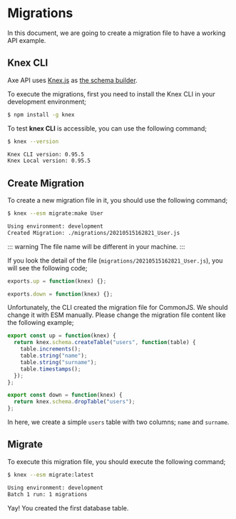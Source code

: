 # Migrations

In this document, we are going to create a migration file to have a working API example.

## Knex CLI

Axe API uses [Knex.js](http://knexjs.org/) as [the schema builder](http://knexjs.org/#Schema).

To execute the migrations, first you need to install the Knex CLI in your development environment;

```bash
$ npm install -g knex
```

To test **knex CLI** is accessible, you can use the following command;

```bash
$ knex --version

Knex CLI version: 0.95.5
Knex Local version: 0.95.5
```

## Create Migration

To create a new migration file in it, you should use the following command;

```bash
$ knex --esm migrate:make User

Using environment: development
Created Migration: ./migrations/20210515162821_User.js
```

::: warning
The file name will be different in your machine.
:::

If you look the detail of the file (`migrations/20210515162821_User.js`), you will see the following code;

```js
exports.up = function(knex) {};

exports.down = function(knex) {};
```

Unfortunately, the CLI created the migration file for CommonJS. We should change it with ESM manually. Please change the migration file content like the following example;

```js
export const up = function(knex) {
  return knex.schema.createTable("users", function(table) {
    table.increments();
    table.string("name");
    table.string("surname");
    table.timestamps();
  });
};

export const down = function(knex) {
  return knex.schema.dropTable("users");
};
```

In here, we create a simple `users` table with two columns; `name` and `surname`.

## Migrate

To execute this migration file, you should execute the following command;

```bash
$ knex --esm migrate:latest

Using environment: development
Batch 1 run: 1 migrations
```

Yay! You created the first database table.
